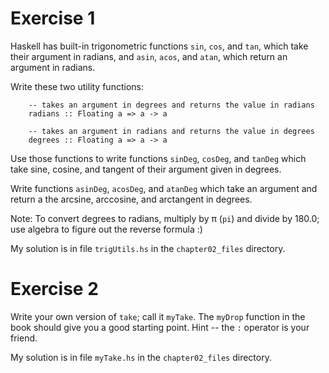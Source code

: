 # Exercise 1

Haskell has built-in trigonometric functions `sin`, `cos`, and `tan`, which take their argument in radians, and `asin`, `acos`, and `atan`, which return an argument in radians.

Write these two utility functions:

```
    -- takes an argument in degrees and returns the value in radians
    radians :: Floating a => a -> a

    -- takes an argument in radians and returns the value in degrees
    degrees :: Floating a => a -> a
```

Use those functions to write functions `sinDeg`, `cosDeg`,  and `tanDeg` which take sine, cosine, and tangent of their argument given in degrees.

Write functions `asinDeg`, `acosDeg`, and `atanDeg` which take an argument and return a the arcsine, arccosine, and arctangent in degrees.

Note: To convert degrees to radians, multiply by π (`pi`) and divide by 180.0; use algebra to figure out the reverse formula :)

My solution is in file `trigUtils.hs` in the `chapter02_files` directory.

# Exercise 2

Write your own version of `take`; call it `myTake`. The `myDrop` function in the book should give you a good starting point. Hint -- the `:` operator is your friend.

My solution is in file `myTake.hs` in the `chapter02_files` directory.
